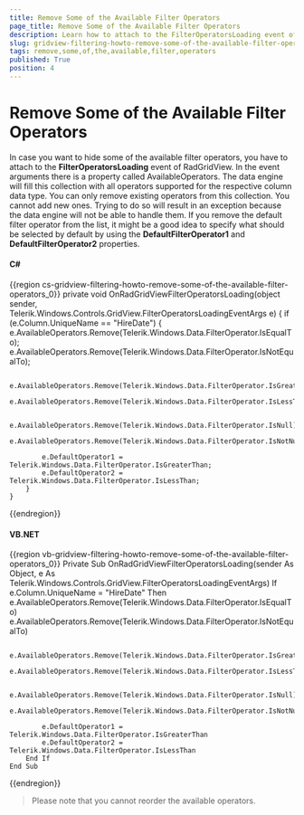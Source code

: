 ```yaml
---
title: Remove Some of the Available Filter Operators
page_title: Remove Some of the Available Filter Operators
description: Learn how to attach to the FilterOperatorsLoading event of Telerik's WPf DataGrid in order to hide some of the available filter operators.
slug: gridview-filtering-howto-remove-some-of-the-available-filter-operators
tags: remove,some,of,the,available,filter,operators
published: True
position: 4
---
```


# Remove Some of the Available Filter Operators

In case you want to hide some of the available filter operators, you have to attach to the __FilterOperatorsLoading__ event of RadGridView. In the event arguments there is a property called AvailableOperators. The data engine will fill this collection with all operators supported for the respective column data type. You can only remove existing operators from this collection. You cannot add new ones. Trying to do so will result in an exception because the data engine will not be able to handle them. If you remove the default filter operator from the list, it might be a good idea to specify what should be selected by default by using the __DefaultFilterOperator1__ and __DefaultFilterOperator2__ properties.

#### __C#__

{{region cs-gridview-filtering-howto-remove-some-of-the-available-filter-operators_0}}
	private void OnRadGridViewFilterOperatorsLoading(object sender, Telerik.Windows.Controls.GridView.FilterOperatorsLoadingEventArgs e)
	{
	    if (e.Column.UniqueName == "HireDate")
	    {
	        e.AvailableOperators.Remove(Telerik.Windows.Data.FilterOperator.IsEqualTo);
	        e.AvailableOperators.Remove(Telerik.Windows.Data.FilterOperator.IsNotEqualTo);
	
	        e.AvailableOperators.Remove(Telerik.Windows.Data.FilterOperator.IsGreaterThanOrEqualTo);
	        e.AvailableOperators.Remove(Telerik.Windows.Data.FilterOperator.IsLessThanOrEqualTo);
	
	        e.AvailableOperators.Remove(Telerik.Windows.Data.FilterOperator.IsNull);
	        e.AvailableOperators.Remove(Telerik.Windows.Data.FilterOperator.IsNotNull);
	
	        e.DefaultOperator1 = Telerik.Windows.Data.FilterOperator.IsGreaterThan;
	        e.DefaultOperator2 = Telerik.Windows.Data.FilterOperator.IsLessThan;
	    }
	}
{{endregion}}

#### __VB.NET__

{{region vb-gridview-filtering-howto-remove-some-of-the-available-filter-operators_0}}
	Private Sub OnRadGridViewFilterOperatorsLoading(sender As Object, e As Telerik.Windows.Controls.GridView.FilterOperatorsLoadingEventArgs)
	    If e.Column.UniqueName = "HireDate" Then
	        e.AvailableOperators.Remove(Telerik.Windows.Data.FilterOperator.IsEqualTo)
	        e.AvailableOperators.Remove(Telerik.Windows.Data.FilterOperator.IsNotEqualTo)
	
	        e.AvailableOperators.Remove(Telerik.Windows.Data.FilterOperator.IsGreaterThanOrEqualTo)
	        e.AvailableOperators.Remove(Telerik.Windows.Data.FilterOperator.IsLessThanOrEqualTo)
	
	        e.AvailableOperators.Remove(Telerik.Windows.Data.FilterOperator.IsNull)
	        e.AvailableOperators.Remove(Telerik.Windows.Data.FilterOperator.IsNotNull)
	
	        e.DefaultOperator1 = Telerik.Windows.Data.FilterOperator.IsGreaterThan
	        e.DefaultOperator2 = Telerik.Windows.Data.FilterOperator.IsLessThan
	    End If
	End Sub
{{endregion}}

>Please note that you cannot reorder the available operators.

